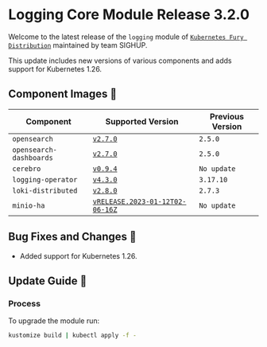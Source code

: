 # Logging Core Module Release 3.2.0

Welcome to the latest release of the `logging` module of [`Kubernetes Fury Distribution`](https://github.com/sighupio/fury-distribution) maintained by team SIGHUP.

This update includes new versions of various components and adds support for Kubernetes 1.26.

## Component Images 🚢

| Component                | Supported Version                                                                                   | Previous Version |
|--------------------------|-----------------------------------------------------------------------------------------------------|------------------|
| `opensearch`             | [`v2.7.0`](https://github.com/opensearch-project/OpenSearch/releases/tag/2.7.0)                     | `2.5.0`          |
| `opensearch-dashboards`  | [`v2.7.0`](https://github.com/opensearch-project/OpenSearch-Dashboards/releases/tag/2.7.0)          | `2.5.0`          |
| `cerebro`                | [`v0.9.4`](https://github.com/lmenezes/cerebro/releases/tag/v0.9.4)                                 | `No update`      |
| `logging-operator`       | [`v4.3.0`](https://github.com/kube-logging/logging-operator/releases/tag/4.1.0)                     | `3.17.10`        |
| `loki-distributed`       | [`v2.8.0`](https://github.com/grafana/loki/releases/tag/v2.8.0)                                     | `2.7.3`          |
| `minio-ha`               | [`vRELEASE.2023-01-12T02-06-16Z`](https://github.com/minio/minio/tree/RELEASE.2023-01-12T02-06-16Z) | `No update`      |

## Bug Fixes and Changes 🐛

- Added support for Kubernetes 1.26.

## Update Guide 🦮

### Process

To upgrade the module run:

```bash
kustomize build | kubectl apply -f -
```




